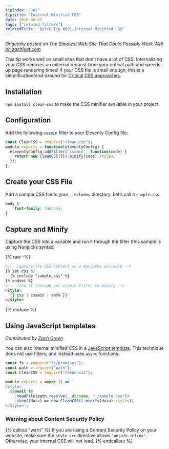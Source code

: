```yaml
---
tipindex: "001"
tiptitle: "Internal Minified CSS"
date: 2018-06-07
tags: ["related-filters"]
relatedTitle: "Quick Tip #001—Internal Minified CSS"
---
```


_Originally posted on [The Simplest Web Site That Could Possibly Work Well on zachleat.com](https://www.zachleat.com/web/that-could-possibly-work/)_

This tip works well on small sites that don’t have a lot of CSS. Internalizing your CSS removes an external request from your critical path and speeds up page rendering times! If your CSS file is small enough, this is a simplification/end-around for [Critical CSS approaches](https://www.smashingmagazine.com/2015/08/understanding-critical-css/).

## Installation

`npm install clean-css` to make the CSS minifier available in your project.

## Configuration

Add the following `cssmin` filter to your Eleventy Config file:

```js
const CleanCSS = require("clean-css");
module.exports = function(eleventyConfig) {
  eleventyConfig.addFilter("cssmin", function(code) {
    return new CleanCSS({}).minify(code).styles;
  });
};
```

## Create your CSS File

Add a sample CSS file to your `_includes` directory. Let’s call it `sample.css`.

```css
body {
    font-family: fantasy;
}
```

## Capture and Minify

Capture the CSS into a variable and run it through the filter (this sample is using Nunjucks syntax)

{% raw -%}
```html
<!-- capture the CSS content as a Nunjucks variable -->
{% set css %}
  {% include "sample.css" %}
{% endset %}
<!-- feed it through our cssmin filter to minify -->
<style>
  {{ css | cssmin | safe }}
</style>
```
{% endraw %}

## Using JavaScript templates

_Contributed by [Zach Green](https://github.com/zgreen)_

You can also internal minified CSS in a [JavaScript template](/docs/languages/javascript/). This technique does not use filters, and instead uses `async` functions:

```js
const fs = require("fs/promises");
const path = require("path");
const CleanCSS = require("clean-css");

module.exports = async () => `
<style>
  ${await fs
    .readFile(path.resolve(__dirname, "./sample.css"))
    .then((data) => new CleanCSS().minify(data).styles)}
</style>`;
```

### Warning about Content Security Policy

{% callout "warn" %}
If you are using a Content Security Policy on your website, make sure the <code>style-src</code> directive allows <code>'unsafe-inline'</code>. Otherwise, your internal CSS will not load.
{% endcallout %}
